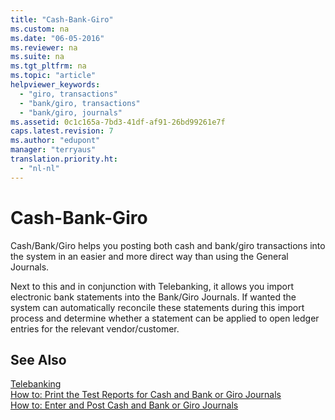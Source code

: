 ```yaml
---
title: "Cash-Bank-Giro"
ms.custom: na
ms.date: "06-05-2016"
ms.reviewer: na
ms.suite: na
ms.tgt_pltfrm: na
ms.topic: "article"
helpviewer_keywords: 
  - "giro, transactions"
  - "bank/giro, transactions"
  - "bank/giro, journals"
ms.assetid: 0c1c165a-7bd3-41df-af91-26bd99261e7f
caps.latest.revision: 7
ms.author: "edupont"
manager: "terryaus"
translation.priority.ht: 
  - "nl-nl"
---
```

# Cash-Bank-Giro
Cash\/Bank\/Giro helps you posting both cash and bank\/giro transactions into the system in an easier and more direct way than using the General Journals.  
  
 Next to this and in conjunction with Telebanking, it allows you import electronic bank statements into the Bank\/Giro Journals. If wanted the system can automatically reconcile these statements during this import process and determine whether a statement can be applied to open ledger entries for the relevant vendor\/customer.  
  
## See Also  
 [Telebanking](../../LocalFunctionalityForMicrosoftDynamicsNav2016/Netherlands/telebanking.md)   
 [How to: Print the Test Reports for Cash and Bank or Giro Journals](../../LocalFunctionalityForMicrosoftDynamicsNav2016/Netherlands/how-to-print-the-test-reports-for-cash-and-bank-or-giro-journals.md)   
 [How to: Enter and Post Cash and Bank or Giro Journals](../../LocalFunctionalityForMicrosoftDynamicsNav2016/Netherlands/how-to-enter-and-post-cash-and-bank-or-giro-journals.md)